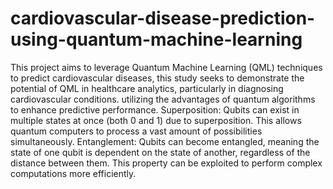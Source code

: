 # cardiovascular-disease-prediction-using-quantum-machine-learning
This project aims to leverage Quantum Machine Learning (QML) techniques to predict cardiovascular diseases, this study seeks to demonstrate the potential of QML in healthcare analytics, particularly in diagnosing cardiovascular conditions. utilizing the advantages of quantum algorithms to enhance predictive performance.
Superposition: Qubits can exist in multiple states at once (both 0 and 1) due to superposition. This allows quantum computers to process a vast amount of possibilities simultaneously.
Entanglement: Qubits can become entangled, meaning the state of one qubit is dependent on the state of another, regardless of the distance between them. This property can be exploited to perform complex computations more efficiently.

